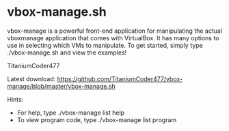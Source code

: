 # vbox-manage.sh
vbox-manage is a powerful front-end application for manipulating the actual vboxmanage application that comes with VirtualBox. It has many options to use in selecting which VMs to manipulate. To get started, simply type ./vbox-manage.sh and view the examples!

TitaniumCoder477

Latest download: https://github.com/TitaniumCoder477/vbox-manage/blob/master/vbox-manage.sh

Hints:
- For help, type ./vbox-manage list help
- To view program code, type ./vbox-manage list program
